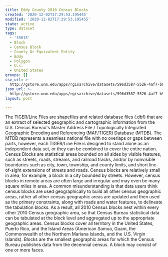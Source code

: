 ```yaml
---
title: Eddy County 2010 Census Blocks
created: '2020-12-02T17:29:53.195445'
modified: '2020-12-02T17:29:53.195455'
state: active
type: dataset
tags:
  - '35015'
  - Block
  - Census Block
  - County Or Equivalent Entity
  - Eddy
  - Polygon
  - U.s.
  - United States
groups: []
csv_url: >-
  http://gstore.unm.edu/apps/rgisarchive/datasets/596d3587-5526-4af7-b9a4-6f6ce53c3556/tl_2010_35015_tabblock10.derived.csv
json_url: >-
  http://gstore.unm.edu/apps/rgisarchive/datasets/596d3587-5526-4af7-b9a4-6f6ce53c3556/tl_2010_35015_tabblock10.derived.json
layout: post

---
```

The TIGER/Line Files are shapefiles and related database files (.dbf) that are an extract of selected geographic and cartographic information from the U.S. Census Bureau's Master Address File / Topologically Integrated Geographic Encoding and Referencing (MAF/TIGER) Database (MTDB).  The MTDB represents a seamless national file with no overlaps or gaps between parts, however, each TIGER/Line File is designed to stand alone as an independent data set, or they can be combined to cover the entire nation.  Census Blocks are statistical areas bounded on all sides by visible features, such as streets, roads, streams, and railroad tracks, and/or by nonvisible boundaries such as city, town, township, and county limits, and short line-of-sight extensions of streets and roads.  Census blocks are relatively small in area; for example, a block in a city bounded by streets.  However, census blocks in remote areas are often large and irregular and may even be many square miles in area.  A common misunderstanding is that data users think census blocks are used geographically to build all other census geographic areas, rather all other census geographic areas are updated and then used as the primary constraints, along with roads and water features, to delineate the tabulation blocks.  As a result, all 2010 Census blocks nest within every other 2010 Census geographic area, so that Census Bureau statistical data can be tabulated at the block level and aggregated up to the appropriate geographic areas.  Census blocks cover all territory in the United States, Puerto Rico, and the Island Areas (American Samoa, Guam, the Commonwealth of the Northern Mariana Islands, and the U.S. Virgin Islands).  Blocks are the smallest geographic areas for which the Census Bureau publishes data from the decennial census.  A block may consist of one or more faces.  

